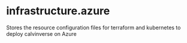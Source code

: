 # infrastructure.azure
Stores the resource configuration files for terraform and kubernetes to deploy calvinverse on Azure
